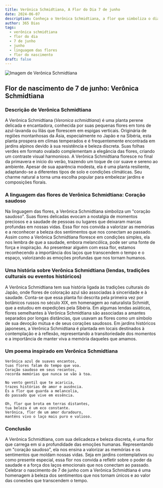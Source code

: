 ```yaml
---
title: Verônica Schmidtiana, A Flor do Dia 7 de junho
date: 2024-06-07
description: Conheça o Verônica Schmidtiana, a flor que simboliza o dia 7 de junho e seu significado 'Coração saudoso'. Explore a beleza e o simbolismo desta flor encantadora.
author: 365 Dias
tags:
  - verônica schmidtiana
  - flor do dia
  - 7 de junho
  - junho
  - linguagem das flores
  - flor do nascimento
draft: false
---
```


![Imagem de Verônica Schmidtiana](https://cdn.pixabay.com/photo/2013/07/26/05/45/large-speedwell-167462_1280.jpg#center)


## Flor de nascimento de 7 de junho: Verônica Schmidtiana

### Descrição de Verônica Schmidtiana

A Verônica Schmidtiana (_Veronica schmidtiana_) é uma planta perene delicada e encantadora, conhecida por suas pequenas flores em tons de azul-lavanda ou lilás que florescem em espigas verticais. Originária de regiões montanhosas da Ásia, especialmente no Japão e na Sibéria, esta planta prospera em climas temperados e é frequentemente encontrada em jardins alpinos devido à sua resistência e beleza discreta. Suas folhas verdes em formato ovalado complementam a elegância das flores, criando um contraste visual harmonioso. A Verônica Schmidtiana floresce no final da primavera e início do verão, trazendo um toque de cor suave e sereno ao ambiente. Apesar de sua aparência modesta, ela é uma planta resiliente, adaptando-se a diferentes tipos de solo e condições climáticas. Seu charme natural a torna uma escolha popular para embelezar jardins e composições florais.

### A linguagem das flores de Verônica Schmidtiana: Coração saudoso

Na linguagem das flores, a Verônica Schmidtiana simboliza um "coração saudoso". Suas flores delicadas evocam a nostalgia de momentos preciosos e a saudade de pessoas ou lugares que deixaram marcas profundas em nossas vidas. Essa flor nos convida a valorizar as memórias e a reconhecer a beleza dos sentimentos que nos conectam ao passado. Assim como a Verônica Schmidtiana floresce em condições simples, ela nos lembra de que a saudade, embora melancólica, pode ser uma fonte de força e inspiração. Ao presentear alguém com essa flor, estamos reconhecendo a importância dos laços que transcendem o tempo e o espaço, valorizando as emoções profundas que nos tornam humanos.

### Uma história sobre Verônica Schmidtiana (lendas, tradições culturais ou eventos históricos)

A Verônica Schmidtiana tem sua história ligada às tradições culturais do Japão, onde flores de coloração azul são associadas à sinceridade e à saudade. Conta-se que essa planta foi descrita pela primeira vez por botânicos russos no século XIX, em homenagem ao naturalista Schmidt, que a estudou em expedições pela Sibéria. Em algumas lendas asiáticas, flores semelhantes à Verônica Schmidtiana são associadas a amantes separados por longas distâncias, que usavam as flores como um símbolo de sua devoção mútua e de seus corações saudosos. Em jardins históricos japoneses, a Verônica Schmidtiana é plantada em locais destinados à contemplação e à reflexão, representando a transitoriedade dos momentos e a importância de manter viva a memória daqueles que amamos.

### Um poema inspirado em Verônica Schmidtiana

```
Verônica azul de suaves encantos,  
tuas flores falam do tempo que voa.  
Coração saudoso em seus recantos,  
recorda memórias que nunca se vão à toa.  

No vento gentil que te acaricia,  
trazes histórias de amor e ausência.  
És a flor que guarda a melancolia,  
do passado que vive em essência.  

Oh, flor que brota em terras distantes,  
tua beleza é um eco constante.  
Verônica, flor de um amor duradouro,  
manténs vivo o laço mais puro e valioso.  
```

### Conclusão

A Verônica Schmidtiana, com sua delicadeza e beleza discreta, é uma flor que carrega em si a profundidade das emoções humanas. Representando um "coração saudoso", ela nos ensina a valorizar as memórias e os sentimentos que moldam nossas vidas. Seja em jardins contemplativos ou como presente especial, essa flor nos convida a refletir sobre o poder da saudade e a força dos laços emocionais que nos conectam ao passado. Celebrar o nascimento de 7 de junho com a Verônica Schmidtiana é uma homenagem à beleza dos sentimentos que nos tornam únicos e ao valor das conexões que transcendem o tempo.